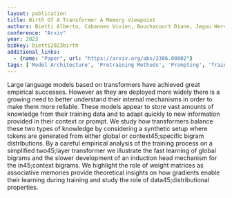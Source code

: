 ```yaml
---
layout: publication
title: Birth Of A Transformer A Memory Viewpoint
authors: Bietti Alberto, Cabannes Vivien, Bouchacourt Diane, Jegou Herve, Bottou Leon
conference: "Arxiv"
year: 2023
bibkey: bietti2023birth
additional_links:
  - {name: "Paper", url: "https://arxiv.org/abs/2306.00802"}
tags: ['Model Architecture', 'Pretraining Methods', 'Prompting', 'Training Techniques', 'Transformer']
---
```

Large language models based on transformers have achieved great empirical successes. However as they are deployed more widely there is a growing need to better understand their internal mechanisms in order to make them more reliable. These models appear to store vast amounts of knowledge from their training data and to adapt quickly to new information provided in their context or prompt. We study how transformers balance these two types of knowledge by considering a synthetic setup where tokens are generated from either global or context45;specific bigram distributions. By a careful empirical analysis of the training process on a simplified two45;layer transformer we illustrate the fast learning of global bigrams and the slower development of an induction head mechanism for the in45;context bigrams. We highlight the role of weight matrices as associative memories provide theoretical insights on how gradients enable their learning during training and study the role of data45;distributional properties.
